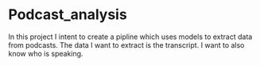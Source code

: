 # Podcast_analysis

In this project I intent to create a pipline which uses models to extract data from podcasts. 
The data I want to extract is the transcript. I want to also know who is speaking.